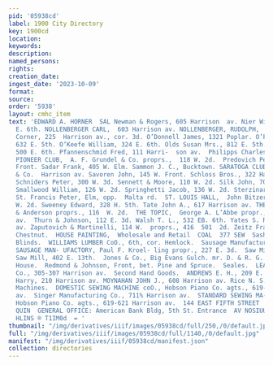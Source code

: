 ```yaml
---
pid: '05938cd'
label: 1900 City Directory
key: 1900cd
location: 
keywords: 
description: 
named_persons: 
rights: 
creation_date: 
ingest_date: '2023-10-09'
format: 
source: 
order: '5938'
layout: cmhc_item
text: 'EDWARD A. HORNER  SAL Newman & Rogers, 605 Harrison  av. Nier William S., 124
  E. 6th. NOLLENBERGER CARL,  603 Harrison av. NOLLENBERGER, RUDOLPH,  Anheuser-Busch
  Corner, 225  Harrison av., cor. 3d. O’Donnell James, 1321 Poplar. O’Farrell Michael,
  632 E. 5th. O’Keefe William, 324 E. 6th. Olds Susan Mrs., 812 E. 5th. Owens T. F.,
  500 E. 6th. Pfannenschmid Fred, 111 Harri-  son av.  Philipps Charles, Bucktown.
  PIONEER CLUB,  A. F. Grundel & Co. proprs.,  118 W. 2d.  Predovich Peter, 231 W.
  Front. Sadar Frank, 405 W. Elm. Sammon J. C., Bucktown. SARATOGA CLUB,  Griswold
  & Co.  Harrison av. Savoren John, 145 W. Front. Schloss Bros., 322 Harrison ay.
  Schniders Peter, 300 W. 3d. Sennett & Moore, 110 W. 2d. Silk John, 700 EB. 6th.
  Smallwood William, 126 W. 2d. Springhetti Jacob, 136 W. 2d. Sterzinar Louis, Stringtown.
  St. Francis Peter, Elm, opp.  Malta rd.  ST. LOUIS HALL,  John Bitzer propr., 124
  W. 2d. Sweeney Edward, 328 H. 5th. Tate John A., 617 Harrison av. THE HUB,  Upton
  & Anderson proprs., 116  W. 2d.  THE TOPIC,  George A. L’Abbe propr.,  Harrison
  av.  Thurn & Johnson, 112 E. 3d. Walsh T. L., 532 EB. 6th. Yates S. R., 512 Harrison
  av. Zaputovich & Martinelli, 114 W.  proprs., 416  501  2d. Zeitz Frank, 514 W.
  Chestnut.  HOUSE PAINTING,  Wholesale and Retail  COAL  377 SEW  Sash, Doors and
  Blinds.  WILLIAMS LUMBER CoO., 6th, cor. Hemlock.  Sausage Manufacturers.  LEADVILLE
  SAUSAGE MAN- UFACTORY, Paul F. Kroel- ling propr., 227 E. 3d.  Saw Mills.  Empire
  Saw Mill, 402 E. 13th.  Jones & Co., Big Evans Gulch. mr. D. & R. G. R. R. Round
  House.  Redmond & Johnson, Front, bet. Pine and Spruce.  Seales.  LEADVILLE HARDWARE
  Co., 305-307 Harrison av.  Second Hand Goods.  ANDREWS E. H., 209 E. 6th. Miller
  Harry, 210 Harrison av. MOYNAHAN JOHN J., 608 Harrison av. Rice N. S., 212 EB. 6th.  Sewing
  Machines.  DOMESTIC SEWING MACHINE coO., Hobson Piano Co. agts., 619-621 Harrison
  av.  Singer Manufacturing Co., 711% Harrison av.  STANDARD SEWING MA- CHINE CO.,
  Hobson Piano Co. agts., 619-621 Harrison av.  144 EAST FIFTH STREET        J, J.
  QUIN  GENERAL OFFICE: American Bank Bldg, 5th St. Entrance  AV NOSIUUVH PIG S"Sthssy"vinae”
  HLINS ® T1IM0d  = '
thumbnail: "/img/derivatives/iiif/images/05938cd/full/250,/0/default.jpg"
full: "/img/derivatives/iiif/images/05938cd/full/1140,/0/default.jpg"
manifest: "/img/derivatives/iiif/05938cd/manifest.json"
collection: directories
---
```

